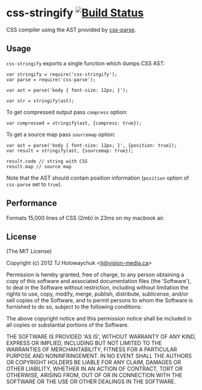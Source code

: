 # css-stringify [![Build Status](https://travis-ci.org/visionmedia/css-stringify.png)](https://travis-ci.org/visionmedia/css-stringify)

  CSS compiler using the AST provided by [css-parse](https://github.com/visionmedia/css-parse).

## Usage

`css-stringify` exports a single function which dumps CSS AST:

    var stringify = require('css-stringify');
    var parse = require('css-parse');

    var ast = parse('body { font-size: 12px; }');

    var str = stringify(ast);

To get compressed output pass `compress` option:

    var compressed = stringify(ast, {compress: true});

To get a source map pass `sourcemap` option:

    var ast = parse('body { font-size: 12px; }', {position: true});
    var result = stringify(ast, {sourcemap: true});

    result.code // string with CSS
    result.map // source map

Note that the AST should contain position information (`position` option of
`css-parse` set to `true`).

## Performance

  Formats 15,000 lines of CSS (2mb) in 23ms on my macbook air.

## License

(The MIT License)

Copyright (c) 2012 TJ Holowaychuk &lt;tj@vision-media.ca&gt;

Permission is hereby granted, free of charge, to any person obtaining
a copy of this software and associated documentation files (the
'Software'), to deal in the Software without restriction, including
without limitation the rights to use, copy, modify, merge, publish,
distribute, sublicense, and/or sell copies of the Software, and to
permit persons to whom the Software is furnished to do so, subject to
the following conditions:

The above copyright notice and this permission notice shall be
included in all copies or substantial portions of the Software.

THE SOFTWARE IS PROVIDED 'AS IS', WITHOUT WARRANTY OF ANY KIND,
EXPRESS OR IMPLIED, INCLUDING BUT NOT LIMITED TO THE WARRANTIES OF
MERCHANTABILITY, FITNESS FOR A PARTICULAR PURPOSE AND NONINFRINGEMENT.
IN NO EVENT SHALL THE AUTHORS OR COPYRIGHT HOLDERS BE LIABLE FOR ANY
CLAIM, DAMAGES OR OTHER LIABILITY, WHETHER IN AN ACTION OF CONTRACT,
TORT OR OTHERWISE, ARISING FROM, OUT OF OR IN CONNECTION WITH THE
SOFTWARE OR THE USE OR OTHER DEALINGS IN THE SOFTWARE.
